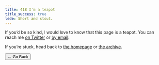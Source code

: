 ```yaml
---
title: 418 I'm a teapot
title_success: true
lede: Short and stout.
---
```


<div class=" [ box  box--success ] ">
    <p>If you’d be so kind, I would love to know that this page is a teapot. You can reach me <a href="{{ author.urls.twitter }}">on Twitter</a> or <a href="mailto:{{ author.email }}">by email</a>.</p>
    <p>If you’re stuck, head back to <a href="/">the homepage</a> or <a href="/archive/">the archive</a>.</p>
</div>

<nav class=" [ navigator ] ">
    <button type="button" onclick="history.back(-1)" aria-label="Go back">← Go Back</button>
</nav>
